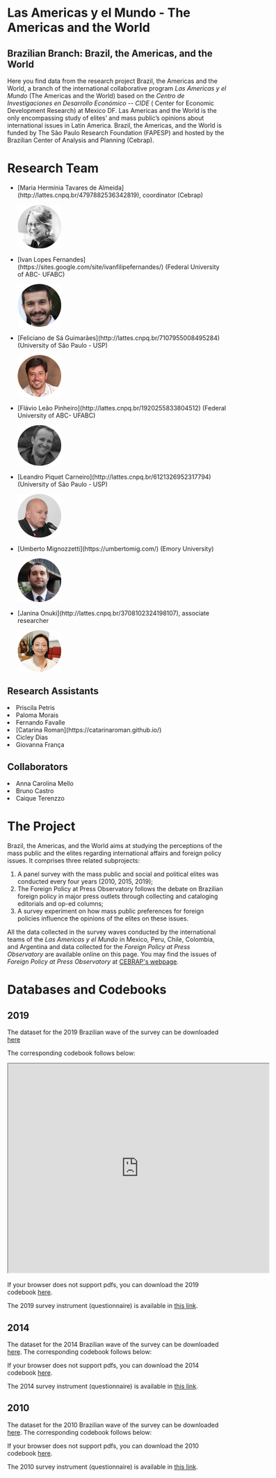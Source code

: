 # Las Americas y el Mundo - The Americas and the World

## Brazilian Branch: Brazil, the Americas, and the World

Here you find data from the research project Brazil, the Americas and the World, a branch of the international collaborative program _Las Americas y el Mundo_ (The Americas and the World) based on the _Centro de Investigaciones en Desarrollo Económico -- CIDE_ ( Center for Economic Development Research) at Mexico DF. 
Las Americas and the World is the only encompassing study of elites’ and mass public’s opinions about international issues in Latin America.
Brazil, the Americas, and the World is funded by The São Paulo Research Foundation (FAPESP) and hosted by the Brazilian Center of Analysis and Planning (Cebrap).

# Research Team

<ul>

<li> [Maria Hermínia Tavares de Almeida](http://lattes.cnpq.br/4797882536342819), coordinator (Cebrap) 

<img src="MH.png" alt="Maria Hermínia Tavares de Almeida" width="100"></li>

<li> [Ivan Lopes Fernandes](https://sites.google.com/site/ivanfilipefernandes/) (Federal University of ABC- UFABC)

<img src="ivan.png" alt="Ivan Lopes Fernandes" width="100"></li>

<li> [Feliciano de Sá Guimarães](http://lattes.cnpq.br/7107955008495284) (University of São Paulo - USP)

<img src="feliciano.png" alt="Feliciano de Sá Guimarães" width="100"></li>

<li> [Flávio Leão Pinheiro](http://lattes.cnpq.br/1920255833804512) (Federal University of ABC- UFABC)

<img src="flavio.png" alt="Flávio Leão Pinheiro" width="100"></li>

<li> [Leandro Piquet Carneiro](http://lattes.cnpq.br/6121326952317794) (University of São Paulo - USP)

<img src="piquet.png" alt="Leandro Piquet Carneiro" width="100"></li>

<li> [Umberto Mignozzetti](https://umbertomig.com/) (Emory University)

<img src="umberto.png" alt="Umberto Mignozzetti" width="100"></li>

<li> [Janina Onuki](http://lattes.cnpq.br/3708102324198107), associate researcher

<img src="janina.png" alt="Janina Onuki" width="100"></li>

</ul>

## Research Assistants

<li> Priscila Petris </li>
<li> Paloma Morais </li>
<li> Fernando Favalle </li>
<li> [Catarina Roman](https://catarinaroman.github.io/) </li>
<li> Cicley Dias </li>
<li> Giovanna França </li>

## Collaborators

<li> Anna Carolina Mello </li>
<li> Bruno Castro </li>
<li> Caique Terenzzo </li>


# The Project 

 Brazil, the Americas, and the World aims at studying the perceptions of the mass public and the elites regarding international affairs and foreign policy issues. It comprises three related subprojects:

1. A panel survey with the mass public and social and political elites was conducted every four years (2010, 2015, 2019);
2. The Foreign Policy at Press Observatory follows the debate on Brazilian foreign policy in major press outlets through collecting and cataloging editorials and op-ed columns;
3. A survey experiment on how mass public preferences for foreign policies influence the opinions of the elites on these issues.

All the data collected in the survey waves conducted by the international teams of the _Las Americas y el Mundo_ in Mexico, Peru, Chile, Colombia, and Argentina and data collected for the _Foreign Policy at Press Observatory_ are available online on this page. You may find the issues of _Foreign Policy at Press Observatory_ at [CEBRAP's webpage](http://cebrap.org.br/projetos/observatorio/).


# Databases and Codebooks

## 2019

The dataset for the 2019 Brazilian wave of the survey can be downloaded [here](https://github.com/catarinaroman/las-americas/blob/main/2019-files/2019-database.csv)

The corresponding codebook follows below:
<iframe src="https://drive.google.com/file/d/1hLDwlvfEoPG6_gxILRgOZKBv7rng_azw/preview" width="600" height="480"></iframe>

If your browser does not support pdfs, you can download the 2019 codebook [here](https://drive.google.com/file/d/1hLDwlvfEoPG6_gxILRgOZKBv7rng_azw/view?usp=sharing).

The 2019 survey instrument (questionnaire) is available in [this link](https://github.com/catarinaroman/las-americas/blob/main/surveys/brazil-2019-survey.pdf).

## 2014

The dataset for the 2014 Brazilian wave of the survey can be downloaded [here](https://github.com/catarinaroman/las-americas/blob/main/2014-files/2014-database.csv).
The corresponding codebook follows below:


If your browser does not support pdfs, you can download the 2014 codebook [here]().

The 2014 survey instrument (questionnaire) is available in [this link](https://github.com/catarinaroman/las-americas/blob/main/surveys/brazil-2014-survey.pdf).


## 2010

The dataset for the 2010 Brazilian wave of the survey can be downloaded [here]().
The corresponding codebook follows below:

If your browser does not support pdfs, you can download the 2010 codebook [here]().



The 2010 survey instrument (questionnaire) is available in [this link](https://github.com/catarinaroman/las-americas/blob/main/surveys/brazil-2010-survey.pdf).
